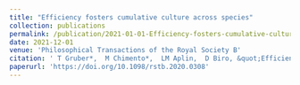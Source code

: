 ```yaml
---
title: "Efficiency fosters cumulative culture across species"
collection: publications
permalink: /publication/2021-01-01-Efficiency-fosters-cumulative-culture-across-species
date: 2021-12-01
venue: 'Philosophical Transactions of the Royal Society B'
citation: ' T Gruber*,  M Chimento*,  LM Aplin,  D Biro, &quot;Efficiency fosters cumulative culture across species.&quot; Philosophical Transactions of the Royal Society B, 2021.'
paperurl: 'https://doi.org/10.1098/rstb.2020.0308'
---
```

